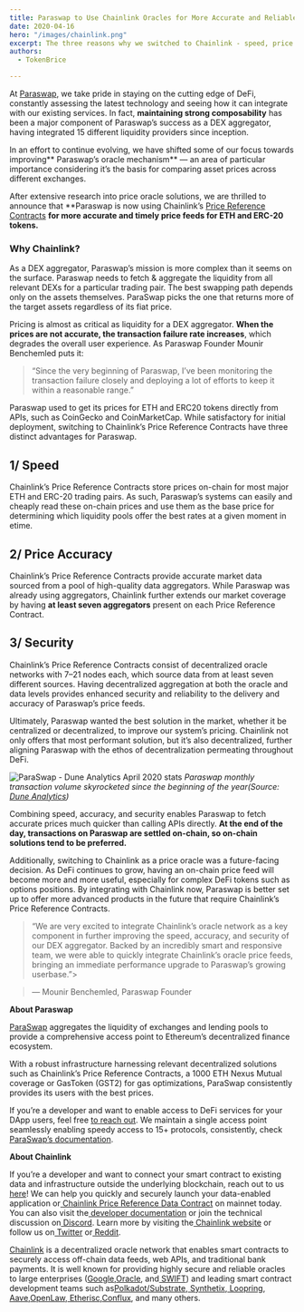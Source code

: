 ```yaml
---
title: Paraswap to Use Chainlink Oracles for More Accurate and Reliable Pricing of ETH and ERC-20 Tokens
date: 2020-04-16
hero: "/images/chainlink.png"
excerpt: The three reasons why we switched to Chainlink - speed, price accuracy and security.
authors:
  - TokenBrice

---
```


At [Paraswap](https://paraswap.io/), we take pride in staying on the cutting edge of DeFi, constantly assessing the latest technology and seeing how it can integrate with our existing services. In fact, **maintaining strong composability** has been a major component of Paraswap’s success as a DEX aggregator, having integrated 15 different liquidity providers since inception.

In an effort to continue evolving, we have shifted some of our focus towards improving** Paraswap’s oracle mechanism** — an area of particular importance considering it’s the basis for comparing asset prices across different exchanges.

After extensive research into price oracle solutions, we are thrilled to announce that **Paraswap is now using Chainlink’s [Price Reference Contracts](https://feeds.chain.link/) **for more accurate and timely price feeds for ETH and ERC-20 tokens.**

### Why Chainlink?

As a DEX aggregator, Paraswap’s mission is more complex than it seems on the surface. Paraswap needs to fetch & aggregate the liquidity from all relevant DEXs for a particular trading pair. The best swapping path depends only on the assets themselves. ParaSwap picks the one that returns more of the target assets regardless of its fiat price.

Pricing is almost as critical as liquidity for a DEX aggregator. **When the prices are not accurate, the transaction failure rate increases**, which degrades the overall user experience. As Paraswap Founder Mounir Benchemled puts it:

> “Since the very beginning of Paraswap, I’ve been monitoring the transaction failure closely and deploying a lot of efforts to keep it within a reasonable range.”

Paraswap used to get its prices for ETH and ERC20 tokens directly from APIs, such as CoinGecko and CoinMarketCap. While satisfactory for initial deployment, switching to Chainlink’s Price Reference Contracts have three distinct advantages for Paraswap.


## 1/ Speed

Chainlink’s Price Reference Contracts store prices on-chain for most major ETH and ERC-20 trading pairs. As such, Paraswap’s systems can easily and cheaply read these on-chain prices and use them as the base price for determining which liquidity pools offer the best rates at a given moment in etime.


## 2/ Price Accuracy

Chainlink’s Price Reference Contracts provide accurate market data sourced from a pool of high-quality data aggregators. While Paraswap was already using aggregators, Chainlink further extends our market coverage by having **at least seven aggregators** present on each Price Reference Contract.


## 3/ Security

Chainlink’s Price Reference Contracts consist of decentralized oracle networks with 7–21 nodes each, which source data from at least seven different sources. Having decentralized aggregation at both the oracle and data levels provides enhanced security and reliability to the delivery and accuracy of Paraswap’s price feeds.

Ultimately, Paraswap wanted the best solution in the market, whether it be centralized or decentralized, to improve our system’s pricing. Chainlink not only offers that most performant solution, but it’s also decentralized, further aligning Paraswap with the ethos of decentralization permeating throughout DeFi.

![ParaSwap - Dune Analytics April 2020 stats](/images/dune-analytics-apr2020.png)
_Paraswap monthly transaction volume skyrocketed since the beginning of the year(Source: [Dune Analytics](https://explore.duneanalytics.com/public/dashboards/aWrmWKusSbMXegHoUaO46tYnAh2aHZBvQYq6eg82))_

Combining speed, accuracy, and security enables Paraswap to fetch accurate prices much quicker than calling APIs directly. **At the end of the day, transactions on Paraswap are settled on-chain, so on-chain solutions tend to be preferred.**

Additionally, switching to Chainlink as a price oracle was a future-facing decision. As DeFi continues to grow, having an on-chain price feed will become more and more useful, especially for complex DeFi tokens such as options positions. By integrating with Chainlink now, Paraswap is better set up to offer more advanced products in the future that require Chainlink’s Price Reference Contracts.


> “We are very excited to integrate Chainlink’s oracle network as a key component in further improving the speed, accuracy, and security of our DEX aggregator. Backed by an incredibly smart and responsive team, we were able to quickly integrate Chainlink’s oracle price feeds, bringing an immediate performance upgrade to Paraswap’s growing userbase.”>

> — Mounir Benchemled, Paraswap Founder

**About Paraswap**

[ParaSwap](https://paraswap.io/) aggregates the liquidity of exchanges and lending pools to provide a comprehensive access point to Ethereum’s decentralized finance ecosystem.

With a robust infrastructure harnessing relevant decentralized solutions such as Chainlink’s Price Reference Contracts, a 1000 ETH Nexus Mutual coverage or GasToken (GST2) for gas optimizations, ParaSwap consistently provides its users with the best prices.

If you’re a developer and want to enable access to DeFi services for your DApp users, feel free [to reach out](https://twitter.com/mounibec). We maintain a single access point seamlessly enabling speedy access to 15+ protocols, consistently, check [ParaSwap’s documentation](https://paraswapapi.docs.apiary.io/).

**About Chainlink**

If you’re a developer and want to connect your smart contract to existing data and infrastructure outside the underlying blockchain, reach out to us[ here](https://chainlink.typeform.com/to/gEwrPO)! We can help you quickly and securely launch your data-enabled application or[ Chainlink Price Reference Data Contract](https://feeds.chain.link/) on mainnet today. You can also visit the[ developer documentation](https://docs.chain.link/) or join the technical discussion on[ Discord](https://discordapp.com/invite/aSK4zew). Learn more by visiting the[ Chainlink website](https://chain.link/) or follow us on[ Twitter](https://twitter.com/chainlink) or[ Reddit](https://www.reddit.com/r/Chainlink/).

[Chainlink](https://chain.link/) is a decentralized oracle network that enables smart contracts to securely access off-chain data feeds, web APIs, and traditional bank payments. It is well known for providing highly secure and reliable oracles to large enterprises ([Google](https://cloud.google.com/blog/products/data-analytics/building-hybrid-blockchain-cloud-applications-with-ethereum-and-google-cloud),[Oracle](https://www.forbes.com/sites/darrynpollock/2019/07/30/oracle-building-a-virtuous-cycle-of-innovation-with-start-ups-through-chainlink-and-blockchain/#34cfc294ffcc), and[ SWIFT](https://create.smartcontract.com/sibos17)) and leading smart contract development teams such as[Polkadot/Substrate](https://medium.com/web3foundation/web3-foundation-and-chainlink-announce-collaboration-df55ed462a3a),[ Synthetix](https://blog.synthetix.io/synthetix-and-chainlink/),[ Loopring](https://medium.com/loopring-protocol/chainlink-and-loopring-collaborate-on-oracles-for-zkrollup-dex-protocol-c1c8094afc27),[ Aave](https://medium.com/aave/the-aave-oracle-network-powered-by-chainlink-is-now-live-45bb8a5a8c4e),[OpenLaw](https://medium.com/@OpenLawOfficial/openlaw-teams-with-chainlink-to-bring-real-world-info-to-smart-contracts-4e7a3dac80a8),[ Etherisc](https://blog.etherisc.com/etherisc-to-leverage-chainlink-oracles-for-decentralized-flight-insurance-product-9559b64d79c7),[Conflux](https://medium.com/@Confluxchain/conflux-partners-with-chainlink-to-enable-secure-connections-between-the-blockchain-and-75b2ae8ef176), and many others.

